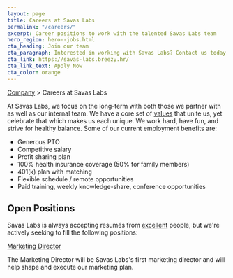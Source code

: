 ```yaml
---
layout: page
title: Careers at Savas Labs
permalink: "/careers/"
excerpt: Career positions to work with the talented Savas Labs team
hero_region: hero--jobs.html
cta_heading: Join our team
cta_paragraph: Interested in working with Savas Labs? Contact us today.
cta_link: https://savas-labs.breezy.hr/
cta_link_text: Apply Now
cta_color: orange
---
```


[Company](/company) > Careers at Savas Labs

At Savas Labs, we focus on the long-term with both those we partner with as well as our internal team. We have a core set of [values](/company/mission-and-values/) that unite us, yet celebrate that which makes us each unique. We work hard, have fun, and strive for healthy balance. Some of our current employment benefits are:

 - Generous PTO
 - Competitive salary
 - Profit sharing plan
 - 100% health insurance coverage (50% for family members)
 - 401(k) plan with matching
 - Flexible schedule / remote opportunities
 - Paid training, weekly knowledge-share, conference opportunities

## Open Positions

Savas Labs is always accepting resumés from [excellent](/company/mission-and-values/#excel) people, but we're actively seeking to fill the following positions:

[Marketing Director](/careers/director-of-marketing)

The Marketing Director will be Savas Labs's first marketing director and will help shape and execute our marketing plan.